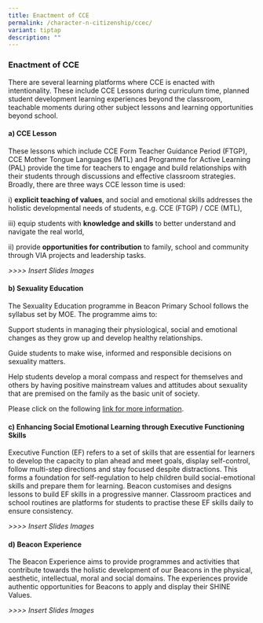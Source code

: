 ```yaml
---
title: Enactment of CCE
permalink: /character-n-citizenship/ccec/
variant: tiptap
description: ""
---
```

<h3>Enactment of CCE</h3>
<p>There are several learning platforms where CCE is enacted with intentionality.
These include CCE Lessons during curriculum time, planned student development
learning experiences beyond the classroom, teachable moments during other
subject lessons and learning opportunities beyond school.</p>
<h4>a) CCE Lesson</h4>
<p>These lessons which include CCE Form Teacher Guidance Period (FTGP), CCE
Mother Tongue Languages (MTL) and Programme for Active Learning (PAL) provide
the time for teachers to engage and build relationships with their students
through discussions and effective classroom strategies. Broadly, there
are three ways CCE lesson time is used:</p>
<p>i) <strong>explicit teaching of values</strong>, and social and emotional
skills addresses the holistic developmental needs of students, e.g. CCE
(FTGP) / CCE (MTL),</p>
<p>iii) equip students with <strong>knowledge and skills</strong> to better
understand and navigate the real world,</p>
<p>ii) provide <strong>opportunities for contribution</strong> to family, school
and community through VIA projects and leadership tasks.</p>
<p><em>&gt;&gt;&gt;&gt; Insert Slides Images</em>
</p>
<h4>b) Sexuality Education</h4>
<p>The Sexuality Education programme in Beacon Primary School follows the
syllabus set by MOE. The programme aims to:</p>
<p>Support students in managing their physiological, social and emotional
changes as they grow up and develop healthy relationships.</p>
<p>Guide students to make wise, informed and responsible decisions on sexuality
matters.</p>
<p>Help students develop a moral compass and respect for themselves and others
by having positive mainstream values and attitudes about sexuality that
are premised on the family as the basic unit of society.</p>
<p>Please click on the following <a href="/files/SexEd2024.pdf" rel="noopener noreferrer nofollow" target="_blank">link for more information</a>.</p>
<h4>c) Enhancing Social Emotional Learning through Executive Functioning Skills</h4>
<p>Executive Function (EF) refers to a set of skills that are essential for
learners to develop the capacity to plan ahead and meet goals, display
self-control, follow multi-step directions and stay focused despite distractions.
This forms a foundation for self-regulation to help children build social-emotional
skills and prepare them for learning. Beacon customises and designs lessons
to build EF skills in a progressive manner. Classroom practices and school
routines are platforms for students to practise these EF skills daily to
ensure consistency.</p>
<p><em>&gt;&gt;&gt;&gt; Insert Slides Images</em>
</p>
<h4>d) Beacon Experience</h4>
<p>The Beacon Experience aims to provide programmes and activities that contribute
towards the holistic development of our Beacons in the physical, aesthetic,
intellectual, moral and social domains. The experiences provide authentic
opportunities for Beacons to apply and display their SHINE Values.</p>
<p><em>&gt;&gt;&gt;&gt; Insert Slides Images</em>
</p>
<p></p>